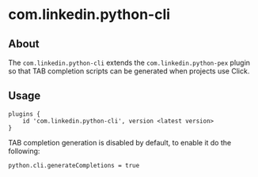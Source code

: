 # com.linkedin.python-cli

## About

The `com.linkedin.python-cli` extends the `com.linkedin.python-pex` plugin so that TAB completion scripts can be generated when projects use Click.

## Usage

```
plugins {
    id 'com.linkedin.python-cli', version <latest version>
}
```

TAB completion generation is disabled by default, to enable it do the following:

```
python.cli.generateCompletions = true
```
